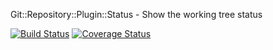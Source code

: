 Git::Repository::Plugin::Status - Show the working tree status

[![Build Status](https://travis-ci.org/nichtich/Git-Repository-Plugin-Status.png)](https://travis-ci.org/nichtich/Git-Repository-Plugin-Status)
[![Coverage Status](https://coveralls.io/repos/nichtich/Git-Repository-Plugin-Status/badge.png?branch=master)](https://coveralls.io/r/nichtich/Git-Repository-Plugin-Status?branch=master)
